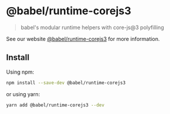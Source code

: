 # @babel/runtime-corejs3

> babel's modular runtime helpers with core-js@3 polyfilling

See our website [@babel/runtime-corejs3](https://babeljs.io/docs/en/babel-runtime-corejs3) for more information.

## Install

Using npm:

```sh
npm install --save-dev @babel/runtime-corejs3
```

or using yarn:

```sh
yarn add @babel/runtime-corejs3 --dev
```